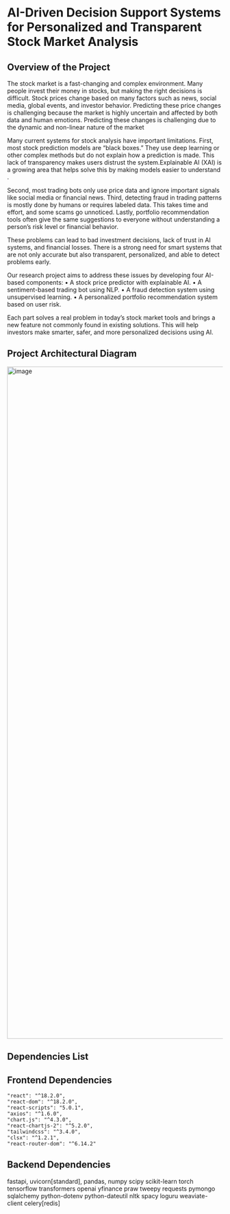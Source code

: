 
# AI-Driven Decision Support Systems for Personalized and Transparent Stock Market Analysis

## Overview of the Project

The stock market is a fast-changing and complex environment. Many people invest their money in stocks, but making the right decisions is difficult. Stock prices change based on many factors such as news, social media, global events, and investor behavior. Predicting these price changes is challenging because the market is highly uncertain and affected by both data and human emotions. Predicting these changes is challenging due to the dynamic and non-linear nature of the market

Many current systems for stock analysis have important limitations. First, most stock prediction models are “black boxes.” They use deep learning or other complex methods but do not explain how a prediction is made. This lack of transparency makes users distrust the system.Explainable AI (XAI) is a growing area that helps solve this by making models easier to understand .

Second, most trading bots only use price data and ignore important signals like social media or financial news. Third, detecting fraud in trading patterns is mostly done by humans or requires labeled data. This takes time and effort, and some scams go unnoticed. Lastly, portfolio recommendation tools often give the same suggestions to everyone without understanding a person’s risk level or financial behavior.

These problems can lead to bad investment decisions, lack of trust in AI systems, and financial losses. There is a strong need for smart systems that are not only accurate but also transparent, personalized, and able to detect problems early.

Our research project aims to address these issues by developing four AI-based components:
• A stock price predictor with explainable AI.
• A sentiment-based trading bot using NLP.
• A fraud detection system using unsupervised learning.
• A personalized portfolio recommendation system based on user risk.

Each part solves a real problem in today’s stock market tools and brings a new feature not commonly found in existing solutions. This will help investors make smarter, safer, and more personalized decisions using AI.

## Project Architectural Diagram

<img width="2119" height="1568" alt="image" src="https://github.com/user-attachments/assets/46e603b4-b8d3-4602-84b8-50d228647cb1" />


## Dependencies List 

## Frontend Dependencies

    "react": "^18.2.0",
    "react-dom": "^18.2.0",
    "react-scripts": "5.0.1",
    "axios": "^1.6.0",                 
    "chart.js": "^4.3.0",              
    "react-chartjs-2": "^5.2.0",       
    "tailwindcss": "^3.4.0",          
    "clsx": "^1.2.1",                  
    "react-router-dom": "^6.14.2"   

## Backend Dependencies

fastapi,
uvicorn[standard],
pandas,
numpy
scipy
scikit-learn
torch
tensorflow
transformers
openai
yfinance
praw
tweepy
requests
pymongo
sqlalchemy
python-dotenv
python-dateutil
nltk
spacy
loguru
weaviate-client
celery[redis]

